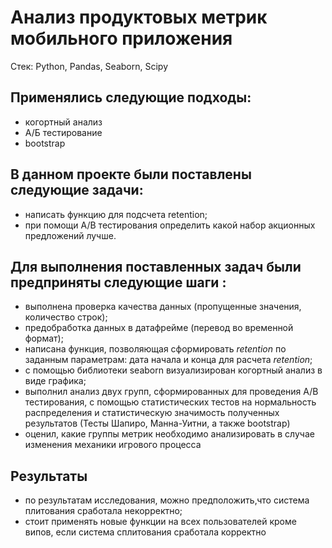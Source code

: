 # Анализ продуктовых метрик мобильного приложения

Стек:
Python, Pandas, Seaborn, Scipy

## Применялись следующие подходы:
* когортный анализ
* А/Б тестирование
* bootstrap  
## В данном проекте были поставлены следующие задачи:
- написать функцию для подсчета retention;
- при помощи А/B тестирования определить какой набор акционных предложений лучше.
## Для выполнения поставленных задач были предприняты следующие шаги :
- выполнена проверка качества данных (пропущенные значения, количество строк);
- предобработка данных в датафрейме (перевод во временной формат);
- написана функция, позволяющая сформировать *retention* по заданным параметрам: дата начала и конца для расчета *retention*;
- с помощью библиотеки seaborn визуализирован когортный анализ в виде графика;
- выполнил анализ двух групп, сформированных для проведения А/B тестирования, с помощью статистических тестов на нормальность распределения и статистическую значимость полученных результатов (Тесты Шапиро, Манна-Уитни, а также bootstrap)
- оценил, какие группы метрик необходимо анализировать в случае изменения механики игрового процесса
## Результаты
- по результатам исследования, можно предположить,что система плитования сработала некорректно;
- стоит применять новые функции на всех пользователей кроме випов, если система сплитования сработала корректно
